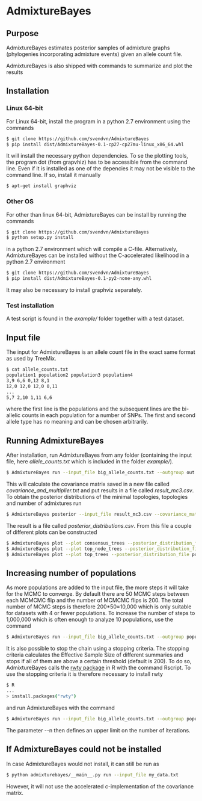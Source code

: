 # AdmixtureBayes
## Purpose
AdmixtureBayes estimates posterior samples of admixture graphs (phylogenies incorporating admixture events) given an allele count file.

AdmixtureBayes is also shipped with commands to summarize and plot the results

## Installation


### Linux 64-bit

For Linux 64-bit, install the program in a python 2.7 environment using the commands
```bash
$ git clone https://github.com/svendvn/AdmixtureBayes
$ pip install dist/AdmixtureBayes-0.1-cp27-cp27mu-linux_x86_64.whl
```
It will install the necessary python dependencies. To se the plotting tools, the program dot (from grapvhiz) has to be accessible from the command line. Even if it is installed as one of the depencies it may not be visible to the command line. If so, install it manually
```bash
$ apt-get install graphviz
```


### Other OS

For other than linux 64-bit, AdmixtureBayes can be install by running the commands
```bash
$ git clone https://github.com/svendvn/AdmixtureBayes
$ python setup.py install
```

in a python 2.7 environment which will compile a C-file. Alternatively, AdmixtureBayes can be installed without the C-accelerated likelihood in a python 2.7 environment

```bash
$ git clone https://github.com/svendvn/AdmixtureBayes
$ pip install dist/AdmixtureBayes-0.1-py2-none-any.whl
```

It may also be necessary to install graphviz separately.

### Test installation

A test script is found in the *example/* folder together with a test dataset.
 
## Input file

The input for AdmixtureBayes is an allele count file in the exact same format as used by TreeMix.

```bash
$ cat allele_counts.txt
population1 population2 population3 population4
3,9 6,6 0,12 8,1
12,0 12,0 12,0 0,11
...
5,7 2,10 1,11 6,6
```

where the first line is the populations and the subsequent lines are the bi-allelic counts in each population for a number of SNPs. The first and second allele type has no meaning and can be chosen arbitrarily. 

## Running AdmixtureBayes

After installation, run AdmixtureBayes from any folder (containing the input file, here *allele_counts.txt* which is included in the folder *example/*).

```bash
$ AdmixtureBayes run --input_file big_allele_counts.txt --outgroup out
```

This will calculate the covariance matrix saved in a new file called *covariance_and_multiplier.txt* and put results in a file called *result_mc3.csv*. To obtain the posterior distributions of the minimal topologies, topologies and number of admixtures run

```bash
$ AdmixtureBayes posterior --input_file result_mc3.csv --covariance_matrix_file covariance_and_multiplier.txt 
```

The result is a file called *posterior_distributions.csv*. From this file a couple of different plots can be constructed

```bash
$ AdmixtureBayes plot --plot consensus_trees --posterior_distribution_file posterior_distributions.csv
$ AdmixtureBayes plot --plot top_node_trees --posterior_distribution_file posterior_distributions.csv
$ AdmixtureBayes plot --plot top_trees --posterior_distribution_file posterior_distributions.csv
```

## Increasing number of populations

As more populations are added to the input file, the more steps it will take for the MCMC to converge. By default there are 50 MCMC steps between each MCMCMC flip and the number of MCMCMC flips is 200. The total number of MCMC steps is therefore 200\*50=10,000 which is only suitable for datasets with 4 or fewer populations. To increase the number of steps to 1,000,000 which is often enough to analyze 10 populations, use the command  

```bash
$ AdmixtureBayes run --input_file big_allele_counts.txt --outgroup population10 --n 20000
```

It is also possible to stop the chain using a stopping criteria. The stopping criteria calculates the Effective Sample Size of different summaries and stops if all of them are above a certain threshold (default is 200). To do so, AdmixtureBayes calls the [rwty package](https://cran.r-project.org/web/packages/rwty/index.html) in R with the command Rscript. To use the stopping criteria it is therefore necessary to install rwty
```bash
$ R
...
> install.packages("rwty")
```
and run AdmixtureBayes with the command

```bash
$ AdmixtureBayes run --input_file big_allele_counts.txt --outgroup population10 --n 50000 --stop_criteria
```

The parameter --n then defines an upper limit on the number of iterations. 


## If AdmixtureBayes could not be installed
In case AdmixtureBayes would not install, it can still be run as
```bash
$ python admixturebayes/__main__.py run --input_file my_data.txt
```
However, it will not use the accelerated c-implementation of the covariance matrix.